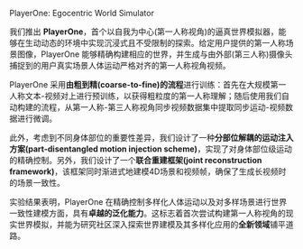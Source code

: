 PlayerOne: Egocentric World Simulator


我们推出 **PlayerOne**，首个以自我为中心(第一人称视角)的逼真世界模拟器，能够在生动动态的环境中实现沉浸式且不受限制的探索。给定用户提供的第一人称场景图像，PlayerOne 能够精确构建相应的世界，并生成与由外部(第三人称)摄像头捕捉到的用户真实场景人体运动严格对齐的第一人称视角视频。   

PlayerOne 采用**由粗到精(coarse-to-fine)的流程**进行训练：首先在大规模第一人称文本-视频对上进行预训练，以获得粗粒度的第一人称理解；随后使用我们自动构建的流程，从第一人称-第三人称视角同步视频数据集中提取同步运动-视频数据进行微调。   

此外，考虑到不同身体部位的重要性差异，我们设计了一种**分部位解耦的运动注入方案(part-disentangled motion injection scheme)**，实现了对身体部位级运动的精确控制。另外，我们设计了一个**联合重建框架(joint reconstruction framework)**，该框架同时渐进式地建模4D场景和视频帧，确保了生成长视频时的场景一致性。   

实验结果表明，PlayerOne 在精确控制多样化人体运动以及对多样场景进行世界一致性建模方面，具有**卓越的泛化能力**。这标志着首次尝试构建第一人称视角的现实世界模拟，并能为研究社区深入探索世界建模及其多样化应用的**全新领域**铺平道路。   
